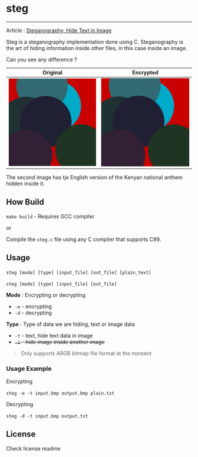 # steg

---
Article : [Steganography, Hide Text in Image](http://jnjenga.com//articles/steganography-hide-text-in-image/)

Steg is a steganography implementation done using C. Steganography is the art of hiding information inside other files, in this case inside an image.

 Can you see any difference ?

|        Original         |              Encrypted              |
| :---------------------: | :---------------------------------: |
| ![Original](test-files/original.bmp) | ![Encrypted](generated-files/enc-output.bmp) |

The second image has tje English version of the Kenyan national anthem hidden inside it.

## How Build

`make build` - Requires GCC compiler 

or

Compile the `steg.c` file using any C compiler that  supports C99.

## Usage

`steg [mode] [type] [input_file] [out_file] [plain_text]`

`steg [mode] [type] [input_file] [out_file]`

**Mode** : Encrypting or decrypting

- `-e` - encrypting
- `-d` - decrypting

**Type** : Type of data we are hiding, text or image data

- `-t` - text, hide text data in image
- ~~`-i` - hide image inside another image~~

> Only supports ARGB bitmap file format at the moment

### Usage Example

Encrypting

`steg -e -t input.bmp output.bmp plain.txt`

Decrypting

`steg -d -t input.bmp output.txt`


## License

Check license readme

